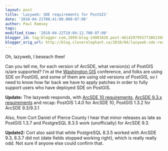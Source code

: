 ```yaml
---
layout: post
title: 'Lazyweb: SDE requirements for PostGIS'
date: '2010-04-21T08:41:00.000-07:00'
author: Paul Ramsey
tags: 
modified_time: '2010-04-22T10:04:12.700-07:00'
blogger_id: tag:blogger.com,1999:blog-14903426.post-4614297955773861368
blogger_orig_url: http://blog.cleverelephant.ca/2010/04/lazyweb-sde-requirements-for-postgis.html
---
```


Oh, lazyweb, I beseach thee!

Can you tell me, for each version of ArcSDE, what version(s) of PostGIS is/are supported? I'm at the [Washington GIS](http://www.waurisa.org/conferences/2010_Conference_Index.html) conference, and folks are using SDE on PostGIS, and some of them are using old versions of PostGIS, so I need to know how far back we have to apply patches in order to fully support users who have deployed SDE on PostGIS.

**Update:** The lazyweb responds, with [ArcSDE 10 requirements](http://resources.arcgis.com/content/arcsde-postgresql-database-requirements), [ArcSDE 9.3.x requirements](http://wikis.esri.com/wiki/display/ag93bsr/ArcSDE+PostgreSQL+Database+Requirements) and recap: PostGIS 1.4.0 for ArcSDE 10, PostGIS 1.3.2 for ArcSDE 9.3/9.3.1

Also, from Cort Daniel of Pierce County I hear that minor releases as late as PostGIS 1.3.7 and PostgreSQL 8.3.5 work (unofficially) for ArcSDE 9.3.

**Update2:** Cort also said that while PostgreSQL 8.3.5 worked with ArcSDE 9.3, 8.3.7 did not (date fields stopped working right), which is really really odd. Not sure if anyone else could confirm that.

